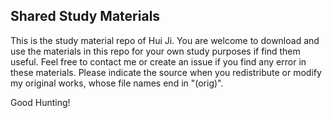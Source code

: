 ## Shared Study Materials

This is the study material repo of Hui Ji. You are welcome to download and use the materials in this repo for your own study purposes if find them useful. Feel free to contact me or create an issue if you find any error in these materials. Please indicate the source when you redistribute or modify my original works, whose file names end in "(orig)".

Good Hunting!
